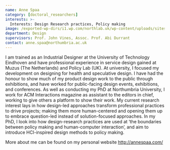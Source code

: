 ```yaml
---
name: Anne Spaa
category: [doctoral_researchers]
interests: >-
  Interests: Design Research practices, Policy making
image: /exported-wp-dirs/i1.wp.com/northlab.uk/wp-content/uploads/sites/15/2019/05/AnneSpaa13c8.jpg
department: Design
supervisors: Prof. John Vines, Assoc. Prof. Abi Durrant
contact: anne.spaa@northumbria.ac.uk
---
```

I am trained as an Industrial Designer at the University of Technology Eindhoven and have professional experience in service design gained at Muzus (The Netherlands) and Policy Lab (UK). At university, I focused my development on designing for health and speculative design. I have had the honour to show much of my product design work to the public through exhibitions, and have worked for public-facing design events, exhibitions, and conferences. As well as conducting my PhD at Northumbria University, I work for ACM Interactions magazine as assistant to the editors in chief, working to give others a platform to show their work. My current research interest lays in how design-led approaches transform professional practices to drive projects; making them more human-centered and opening them up to embrace question-led instead of solution-focused approaches. In my PhD, I look into how design-research practices are used at ‘the boundaries between policy making and human-computer interaction’, and aim to introduce HCI-inspired design methods to policy making.

More about me can be found on my personal website <a href="http://annespaa.com/">http://annespaa.com/</a>
